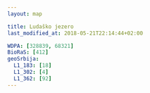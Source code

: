 ```yaml
---
layout: map

title: Ludaško jezero
last_modified_at: 2018-05-21T22:14:44+02:00

WDPA: [328839, 68321]
BioRaS: [412]
geoSrbija:
  L1_183: [18]
  L1_302: [4]
  L1_362: [92]
---
```

